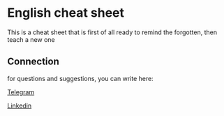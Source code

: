 # English cheat sheet

This is a cheat sheet that is first of all ready to remind the forgotten, then teach a new one

## Connection

for questions and suggestions, you can write here:

[Telegram](https://t.me/KurKulio)

[Linkedin](https://www.linkedin.com/in/kurkulio)
